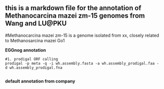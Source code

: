## this is a markdown file for the annotation of Methanocarcina mazei zm-15 genomes from Wang and LU@PKU

#Methanocarcina mazei zm-15 is a genome isolated from xx, closely related to Methanosarcina mazei Go1

**EGGnog annotation**

```
#1. prodigal ORF calling
prodigal -p meta -q -i wh.assembly.fasta -a wh.assembly_prodigal.faa -d wh.assembly_prodigal.fna


```


**default annotation from company**
```

```
